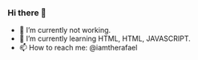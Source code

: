 ### Hi there 👋



- 🔭 I’m currently not working.
- 🌱 I’m currently learning HTML, HTML, JAVASCRIPT.
- 📫 How to reach me: @iamtherafael
